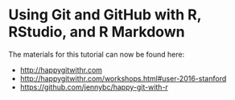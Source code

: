 Using Git and GitHub with R, RStudio, and R Markdown
================

The materials for this tutorial can now be found here:

  * <http://happygitwithr.com>
  * <http://happygitwithr.com/workshops.html#user-2016-stanford>
  * <https://github.com/jennybc/happy-git-with-r>
